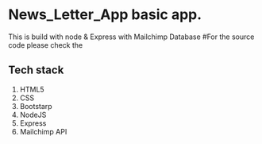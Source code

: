 # News_Letter_App basic app.
This is build with node &amp; Express with Mailchimp Database
#For the source code please check the 

## Tech stack 
1. HTML5
2. CSS
3. Bootstarp 
4. NodeJS
5. Express
6. Mailchimp API 
